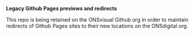 **Legacy Github Pages previews and redirects**

This repo is being retained on the ONSvisual Github org in order to maintain redirects of Github Pages sites to their new locations on the ONSdigital org.
